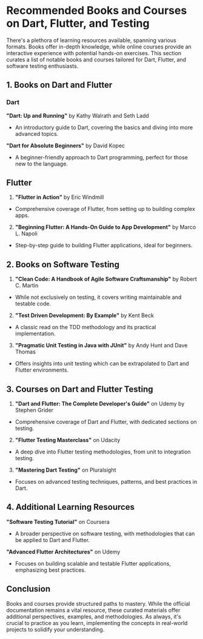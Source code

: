 # Recommended Books and Courses on Dart, Flutter, and Testing
There's a plethora of learning resources available, spanning various formats. Books offer in-depth knowledge, while online courses provide an interactive experience with potential hands-on exercises. This section curates a list of notable books and courses tailored for Dart, Flutter, and software testing enthusiasts.

## 1. Books on Dart and Flutter
### Dart
**"Dart: Up and Running"** by Kathy Walrath and Seth Ladd

* An introductory guide to Dart, covering the basics and diving into more advanced topics.
  
**"Dart for Absolute Beginners"** by David Kopec

* A beginner-friendly approach to Dart programming, perfect for those new to the language.
  
## Flutter
1. **"Flutter in Action"** by Eric Windmill

  * Comprehensive coverage of Flutter, from setting up to building complex apps.
  
2. **"Beginning Flutter: A Hands-On Guide to App Development"** by Marco L. Napoli

  * Step-by-step guide to building Flutter applications, ideal for beginners.
    
## 2. Books on Software Testing
1. **"Clean Code: A Handbook of Agile Software Craftsmanship"** by Robert C. Martin

  * While not exclusively on testing, it covers writing maintainable and testable code.

2. **"Test Driven Development: By Example"** by Kent Beck

  * A classic read on the TDD methodology and its practical implementation.

3. **"Pragmatic Unit Testing in Java with JUnit"** by Andy Hunt and Dave Thomas

  * Offers insights into unit testing which can be extrapolated to Dart and Flutter environments.

## 3. Courses on Dart and Flutter Testing
1. **"Dart and Flutter: The Complete Developer's Guide"** on Udemy by Stephen Grider

  * Comprehensive coverage of Dart and Flutter, with dedicated sections on testing.
2. **"Flutter Testing Masterclass"** on Udacity

  * A deep dive into Flutter testing methodologies, from unit to integration testing.
3. **"Mastering Dart Testing"** on Pluralsight

  * Focuses on advanced testing techniques, patterns, and best practices in Dart.
    
## 4. Additional Learning Resources
**"Software Testing Tutorial"** on Coursera

  * A broader perspective on software testing, with methodologies that can be applied to Dart and Flutter.

**"Advanced Flutter Architectures"** on Udemy

  * Focuses on building scalable and testable Flutter applications, emphasizing best practices.

## Conclusion
Books and courses provide structured paths to mastery. While the official documentation remains a vital resource, these curated materials offer additional perspectives, examples, and methodologies. As always, it's crucial to practice as you learn, implementing the concepts in real-world projects to solidify your understanding.

